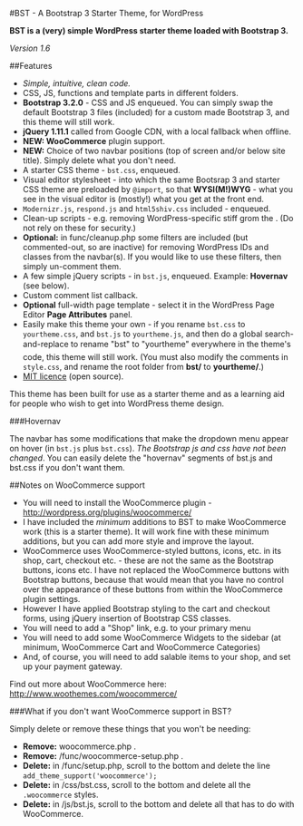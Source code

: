 #BST - A Bootstrap 3 Starter Theme, for WordPress

**BST is a (very) simple WordPress starter theme loaded with Bootstrap 3.**

*Version 1.6*


##Features

* *Simple, intuitive, clean code.*
* CSS, JS, functions and template parts in different folders.
* **Bootstrap 3.2.0** - CSS and JS enqueued. You can simply swap the default Bootstrap 3 files (included) for a custom made Bootstrap 3, and this theme will still work.
* **jQuery 1.11.1** called from Google CDN, with a local fallback when offline.
* **NEW: WooCommerce** plugin support.
* **NEW:** Choice of two navbar positions (top of screen and/or below site title). Simply delete what you don't need.
* A starter CSS theme - `bst.css`, enqueued.
* Visual editor stylesheet - into which the same Bootsrap 3 and starter CSS theme are preloaded by `@import`, so that **WYSI(M!)WYG** - what you see in the visual editor is (mostly!) what you get at the front end.
* `Modernizr.js`, `respond.js` and `html5shiv.css` included - enqueued.
* Clean-up scripts - e.g. removing WordPress-specific stiff grom the <head>. (Do not rely on these for security.)
* **Optional:** in func/cleanup.php some filters are included (but commented-out, so are inactive) for removing WordPress IDs and classes from the navbar(s). If you would like to use these filters, then simply un-comment them.
* A few simple jQuery scripts - in `bst.js`, enqueued. Example: **Hovernav** (see below).
* Custom comment list callback.
* **Optional** full-width page template - select it in the WordPress Page Editor **Page Attributes** panel.
* Easily make this theme your own - if you rename `bst.css` to `yourtheme.css`, and `bst.js` to `yourtheme.js`, and then do a global search-and-replace to rename "bst" to "yourtheme" everywhere in the theme's code, this theme will still work. (You must also modify the comments in `style.css`, and rename the root folder from **bst/** to **yourtheme/**.)
* [MIT licence](http://opensource.org/licenses/MIT) (open source).

This theme has been built for use as a starter theme and as a learning aid for people who wish to get into WordPress theme design.

###Hovernav

The navbar has some modifications that make the dropdown menu appear on hover (in `bst.js` plus `bst.css`). *The Bootstrap js and css have not been changed*. You can easily delete the "hovernav" segments of bst.js and bst.css if you don't want them. 

##Notes on WooCommerce support

* You will need to install the WooCommerce plugin - http://wordpress.org/plugins/woocommerce/
* I have included the *minimum* additions to BST to make WooCommerce work (this is a starter theme). It will work fine with these minimum additions, but you can add more style and improve the layout.
* WooCommerce uses WooCommerce-styled buttons, icons, etc. in its shop, cart, checkout etc. - these are not the same as the Bootstrap buttons, icons etc. I have not replaced the WooCommerce buttons with Bootstrap buttons, because that would mean that you have no control over the appearance of these buttons from within the WooCommerce plugin settings.
* However I have applied Bootstrap styling to the cart and checkout forms, using jQuery insertion of Bootstrap CSS classes.
* You will need to add a "Shop" link, e.g. to your primary menu
* You will need to add some WooCommerce Widgets to the sidebar (at minimum, WooCommerce Cart and WooCommerce Categories)
* And, of course, you will need to add salable items to your shop, and set up your payment gateway.

Find out more about WooCommerce here: http://www.woothemes.com/woocommerce/

###What if you don't want WooCommerce support in BST?

Simply delete or remove these things that you won't be needing:

* **Remove:** woocommerce.php .
* **Remove:** /func/woocommerce-setup.php .
* **Delete:** in /func/setup.php, scroll to the bottom and delete the line
`add_theme_support('woocommerce');`
* **Delete:** in /css/bst.css, scroll to the bottom and delete all the `.woocommerce` styles.
* **Delete:** in /js/bst.js, scroll to the bottom and delete all that has to do with WooCommerce.
